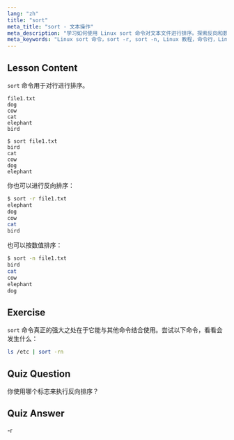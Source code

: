 ```yaml
---
lang: "zh"
title: "sort"
meta_title: "sort - 文本操作"
meta_description: "学习如何使用 Linux sort 命令对文本文件进行排序。探索反向和数值排序等选项。提高你的 Linux 命令行技能！"
meta_keywords: "Linux sort 命令，sort -r, sort -n, Linux 教程，命令行，Linux 初学者，sort 指南"
---
```


## Lesson Content

`sort` 命令用于对行进行排序。

```plaintext
file1.txt
dog
cow
cat
elephant
bird

$ sort file1.txt
bird
cat
cow
dog
elephant
```

你也可以进行反向排序：

```bash
$ sort -r file1.txt
elephant
dog
cow
cat
bird
```

也可以按数值排序：

```bash
$ sort -n file1.txt
bird
cat
cow
elephant
dog
```

## Exercise

`sort` 命令真正的强大之处在于它能与其他命令结合使用。尝试以下命令，看看会发生什么：

```bash
ls /etc | sort -rn
```

## Quiz Question

你使用哪个标志来执行反向排序？

## Quiz Answer

-r
